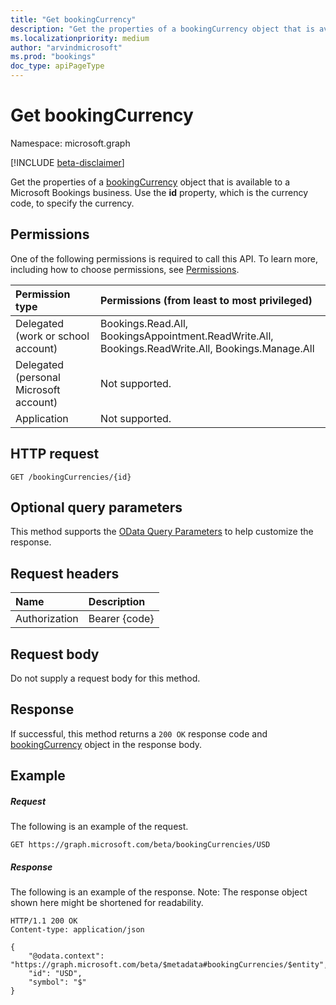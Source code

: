```yaml
---
title: "Get bookingCurrency"
description: "Get the properties of a bookingCurrency object that is available to a Microsoft Bookings business."
ms.localizationpriority: medium
author: "arvindmicrosoft"
ms.prod: "bookings"
doc_type: apiPageType
---
```


# Get bookingCurrency

Namespace: microsoft.graph

 [!INCLUDE [beta-disclaimer](../../includes/beta-disclaimer.md)]

Get the properties of a [bookingCurrency](../resources/bookingcurrency.md) object that is available to a Microsoft Bookings business. Use the **id** property, which is the currency code, to specify the currency.

## Permissions
One of the following permissions is required to call this API. To learn more, including how to choose permissions, see [Permissions](/graph/permissions-reference).

|Permission type      | Permissions (from least to most privileged)              |
|:--------------------|:---------------------------------------------------------|
|Delegated (work or school account) | Bookings.Read.All, BookingsAppointment.ReadWrite.All, Bookings.ReadWrite.All, Bookings.Manage.All   |
|Delegated (personal Microsoft account) | Not supported.   |
|Application | Not supported.  |

## HTTP request
<!-- { "blockType": "ignored" } -->
```http
GET /bookingCurrencies/{id}
```
## Optional query parameters
This method supports the [OData Query Parameters](/graph/query-parameters) to help customize the response.

## Request headers
| Name      |Description|
|:----------|:----------|
| Authorization  | Bearer {code}|

## Request body
Do not supply a request body for this method.
## Response
If successful, this method returns a `200 OK` response code and [bookingCurrency](../resources/bookingcurrency.md) object in the response body.
## Example
##### Request
The following is an example of the request.

<!-- {
  "blockType": "request",
  "name": "get_bookingcurrency"
}-->
```msgraph-interactive
GET https://graph.microsoft.com/beta/bookingCurrencies/USD
```
##### Response

The following is an example of the response. Note: The response object shown here might be shortened for readability.
<!-- {
  "blockType": "response",
  "truncated": true,
  "@odata.type": "microsoft.graph.bookingCurrency"
} -->
```http
HTTP/1.1 200 OK
Content-type: application/json

{
    "@odata.context": "https://graph.microsoft.com/beta/$metadata#bookingCurrencies/$entity",
    "id": "USD",
    "symbol": "$"
}
```

<!-- uuid: 8fcb5dbc-d5aa-4681-8e31-b001d5168d79
2015-10-25 14:57:30 UTC -->
<!--
{
  "type": "#page.annotation",
  "description": "Get bookingCurrency",
  "keywords": "",
  "section": "documentation",
  "tocPath": "",
  "suppressions": [
  ]
}
-->
